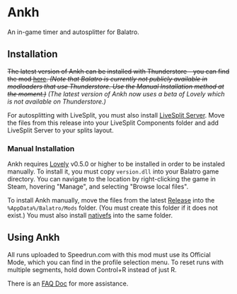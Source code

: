 # Ankh
An in-game timer and autosplitter for Balatro.

## Installation
~~The latest version of Ankh can be installed with Thunderstore - you can find the mod [here](https://thunderstore.io/c/balatro/p/MathIsFun0/Ankh). _(Note that Balatro is currently not publicly available in modloaders that use Thunderstore. Use the Manual Installation method at the moment.)_~~ _(The latest version of Ankh now uses a beta of Lovely which is not available on Thunderstore.)_

For autosplitting with LiveSplit, you must also install [LiveSplit Server](https://github.com/LiveSplit/LiveSplit.Server/releases/tag/1.8.19). Move the files from this release into your LiveSplit Components folder and add LiveSplit Server to your splits layout.

### Manual Installation
Ankh requires [Lovely](https://github.com/ethangreen-dev/lovely-injector) v0.5.0 or higher to be installed in order to be instaled manually. To install it, you must copy `version.dll` into your Balatro game directory. You can navigate to the location by right-clicking the game in Steam, hovering "Manage", and selecting "Browse local files".

To install Ankh manually, move the files from the latest [Release](https://github.com/MathIsFun0/Ankh/releases) into the `%AppData%/Balatro/Mods` folder. (You must create this folder if it does not exist.)
You must also install [nativefs](https://thunderstore.io/package/download/metherul/nativefs/1.0.0/) into the same folder.

## Using Ankh
All runs uploaded to Speedrun.com with this mod must use its Official Mode, which you can find in the profile selection menu.
To reset runs with multiple segments, hold down Control+R instead of just R. 

There is an [FAQ Doc](https://docs.google.com/document/d/17Zymc-EGqIuovwmcokK93BRinKb2TGaPee-EJGEnP-M/edit?usp=sharing) for more assistance.
